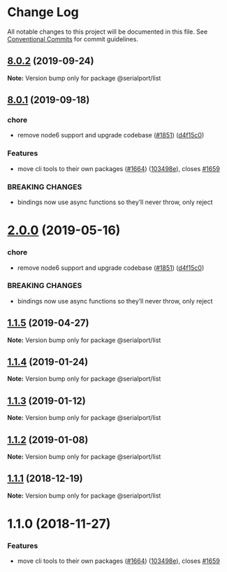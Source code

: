 # Change Log

All notable changes to this project will be documented in this file.
See [Conventional Commits](https://conventionalcommits.org) for commit guidelines.

## [8.0.2](https://github.com/serialport/node-serialport/compare/v8.0.1...v8.0.2) (2019-09-24)

**Note:** Version bump only for package @serialport/list





## [8.0.1](https://github.com/serialport/node-serialport/compare/v6.2.2...v8.0.1) (2019-09-18)


### chore

* remove node6 support and upgrade codebase ([#1851](https://github.com/serialport/node-serialport/issues/1851)) ([d4f15c0](https://github.com/serialport/node-serialport/commit/d4f15c0))


### Features

* move cli tools to their own packages ([#1664](https://github.com/serialport/node-serialport/issues/1664)) ([103498e](https://github.com/serialport/node-serialport/commit/103498e)), closes [#1659](https://github.com/serialport/node-serialport/issues/1659)


### BREAKING CHANGES

* bindings now use async functions so they’ll never throw, only reject





# [2.0.0](https://github.com/serialport/node-serialport/compare/@serialport/list@1.1.5...@serialport/list@2.0.0) (2019-05-16)


### chore

* remove node6 support and upgrade codebase ([#1851](https://github.com/serialport/node-serialport/issues/1851)) ([d4f15c0](https://github.com/serialport/node-serialport/commit/d4f15c0))


### BREAKING CHANGES

* bindings now use async functions so they’ll never throw, only reject





## [1.1.5](https://github.com/serialport/node-serialport/compare/@serialport/list@1.1.4...@serialport/list@1.1.5) (2019-04-27)

**Note:** Version bump only for package @serialport/list





## [1.1.4](https://github.com/serialport/node-serialport/compare/@serialport/list@1.1.3...@serialport/list@1.1.4) (2019-01-24)

**Note:** Version bump only for package @serialport/list





## [1.1.3](https://github.com/serialport/node-serialport/compare/@serialport/list@1.1.2...@serialport/list@1.1.3) (2019-01-12)

**Note:** Version bump only for package @serialport/list





## [1.1.2](https://github.com/serialport/node-serialport/compare/@serialport/list@1.1.1...@serialport/list@1.1.2) (2019-01-08)

**Note:** Version bump only for package @serialport/list





## [1.1.1](https://github.com/serialport/node-serialport/compare/@serialport/list@1.1.0...@serialport/list@1.1.1) (2018-12-19)

**Note:** Version bump only for package @serialport/list





# 1.1.0 (2018-11-27)


### Features

* move cli tools to their own packages ([#1664](https://github.com/serialport/node-serialport/issues/1664)) ([103498e](https://github.com/serialport/node-serialport/commit/103498e)), closes [#1659](https://github.com/serialport/node-serialport/issues/1659)
